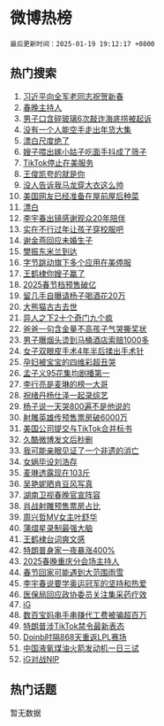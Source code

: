 # 微博热榜

`最后更新时间：2025-01-19 19:12:17 +0800`

## 热门搜索

1. [习近平向全军老同志祝贺新春](https://m.weibo.cn/search?containerid=100103type%3D1%26t%3D10%26q%3D%23%E4%B9%A0%E8%BF%91%E5%B9%B3%E5%90%91%E5%85%A8%E5%86%9B%E8%80%81%E5%90%8C%E5%BF%97%E7%A5%9D%E8%B4%BA%E6%96%B0%E6%98%A5%23&stream_entry_id=51&isnewpage=1&extparam=seat%3D1%26stream_entry_id%3D51%26q%3D%2523%25E4%25B9%25A0%25E8%25BF%2591%25E5%25B9%25B3%25E5%2590%2591%25E5%2585%25A8%25E5%2586%259B%25E8%2580%2581%25E5%2590%258C%25E5%25BF%2597%25E7%25A5%259D%25E8%25B4%25BA%25E6%2596%25B0%25E6%2598%25A5%2523%26pos%3D0%26cate%3D10103%26dgr%3D0%26c_type%3D51%26filter_type%3Drealtimehot%26display_time%3D1737285136%26pre_seqid%3D17372851361210119292008)
1. [春晚主持人](https://m.weibo.cn/search?containerid=100103type%3D1%26t%3D10%26q%3D%E6%98%A5%E6%99%9A%E4%B8%BB%E6%8C%81%E4%BA%BA&stream_entry_id=31&isnewpage=1&extparam=seat%3D1%26stream_entry_id%3D31%26q%3D%25E6%2598%25A5%25E6%2599%259A%25E4%25B8%25BB%25E6%258C%2581%25E4%25BA%25BA%26dgr%3D0%26filter_type%3Drealtimehot%26realpos%3D1%26c_type%3D31%26pos%3D0%26cate%3D5001%26band_rank%3D1%26flag%3D2%26lcate%3D5001%26display_time%3D1737285136%26pre_seqid%3D17372851361210119292008)
1. [男子口含碎玻璃6次敲诈海底捞被起诉](https://m.weibo.cn/search?containerid=100103type%3D1%26t%3D10%26q%3D%23%E7%94%B7%E5%AD%90%E5%8F%A3%E5%90%AB%E7%A2%8E%E7%8E%BB%E7%92%836%E6%AC%A1%E6%95%B2%E8%AF%88%E6%B5%B7%E5%BA%95%E6%8D%9E%E8%A2%AB%E8%B5%B7%E8%AF%89%23&stream_entry_id=31&isnewpage=1&extparam=seat%3D1%26stream_entry_id%3D31%26q%3D%2523%25E7%2594%25B7%25E5%25AD%2590%25E5%258F%25A3%25E5%2590%25AB%25E7%25A2%258E%25E7%258E%25BB%25E7%2592%25836%25E6%25AC%25A1%25E6%2595%25B2%25E8%25AF%2588%25E6%25B5%25B7%25E5%25BA%2595%25E6%258D%259E%25E8%25A2%25AB%25E8%25B5%25B7%25E8%25AF%2589%2523%26dgr%3D0%26filter_type%3Drealtimehot%26realpos%3D2%26c_type%3D31%26pos%3D1%26cate%3D5001%26band_rank%3D2%26flag%3D0%26lcate%3D5001%26display_time%3D1737285136%26pre_seqid%3D17372851361210119292008)
1. [没有一个人能空手走出年货大集](https://m.weibo.cn/search?containerid=100103type%3D1%26t%3D10%26q%3D%23%E6%B2%A1%E6%9C%89%E4%B8%80%E4%B8%AA%E4%BA%BA%E8%83%BD%E7%A9%BA%E6%89%8B%E8%B5%B0%E5%87%BA%E5%B9%B4%E8%B4%A7%E5%A4%A7%E9%9B%86%23&stream_entry_id=31&isnewpage=1&extparam=seat%3D1%26stream_entry_id%3D31%26q%3D%2523%25E6%25B2%25A1%25E6%259C%2589%25E4%25B8%2580%25E4%25B8%25AA%25E4%25BA%25BA%25E8%2583%25BD%25E7%25A9%25BA%25E6%2589%258B%25E8%25B5%25B0%25E5%2587%25BA%25E5%25B9%25B4%25E8%25B4%25A7%25E5%25A4%25A7%25E9%259B%2586%2523%26dgr%3D0%26filter_type%3Drealtimehot%26realpos%3D3%26c_type%3D31%26pos%3D2%26cate%3D5001%26band_rank%3D3%26flag%3D0%26lcate%3D5001%26display_time%3D1737285136%26pre_seqid%3D17372851361210119292008)
1. [漂白尺度绝了](https://m.weibo.cn/search?containerid=100103type%3D1%26t%3D10%26q%3D%E6%BC%82%E7%99%BD%E5%B0%BA%E5%BA%A6%E7%BB%9D%E4%BA%86&stream_entry_id=31&isnewpage=1&extparam=seat%3D1%26stream_entry_id%3D31%26q%3D%25E6%25BC%2582%25E7%2599%25BD%25E5%25B0%25BA%25E5%25BA%25A6%25E7%25BB%259D%25E4%25BA%2586%26dgr%3D0%26filter_type%3Drealtimehot%26realpos%3D4%26c_type%3D31%26pos%3D3%26cate%3D5001%26band_rank%3D4%26flag%3D1%26lcate%3D5001%26display_time%3D1737285136%26pre_seqid%3D17372851361210119292008)
1. [嫂子喂出嫁小姑子吃面手抖成了筛子](https://m.weibo.cn/search?containerid=100103type%3D1%26t%3D10%26q%3D%23%E5%AB%82%E5%AD%90%E5%96%82%E5%87%BA%E5%AB%81%E5%B0%8F%E5%A7%91%E5%AD%90%E5%90%83%E9%9D%A2%E6%89%8B%E6%8A%96%E6%88%90%E4%BA%86%E7%AD%9B%E5%AD%90%23&stream_entry_id=31&isnewpage=1&extparam=seat%3D1%26stream_entry_id%3D31%26q%3D%2523%25E5%25AB%2582%25E5%25AD%2590%25E5%2596%2582%25E5%2587%25BA%25E5%25AB%2581%25E5%25B0%258F%25E5%25A7%2591%25E5%25AD%2590%25E5%2590%2583%25E9%259D%25A2%25E6%2589%258B%25E6%258A%2596%25E6%2588%2590%25E4%25BA%2586%25E7%25AD%259B%25E5%25AD%2590%2523%26dgr%3D0%26filter_type%3Drealtimehot%26realpos%3D5%26c_type%3D31%26pos%3D4%26cate%3D5001%26band_rank%3D5%26flag%3D0%26lcate%3D5001%26display_time%3D1737285136%26pre_seqid%3D17372851361210119292008)
1. [TikTok停止在美服务](https://m.weibo.cn/search?containerid=100103type%3D1%26t%3D10%26q%3D%23TikTok%E5%81%9C%E6%AD%A2%E5%9C%A8%E7%BE%8E%E6%9C%8D%E5%8A%A1%23&stream_entry_id=31&isnewpage=1&extparam=seat%3D1%26stream_entry_id%3D31%26q%3D%2523TikTok%25E5%2581%259C%25E6%25AD%25A2%25E5%259C%25A8%25E7%25BE%258E%25E6%259C%258D%25E5%258A%25A1%2523%26dgr%3D0%26filter_type%3Drealtimehot%26realpos%3D6%26c_type%3D31%26pos%3D5%26cate%3D5001%26band_rank%3D6%26flag%3D0%26lcate%3D5001%26display_time%3D1737285136%26pre_seqid%3D17372851361210119292008)
1. [王俊凯夸的就是你](https://m.weibo.cn/search?containerid=100103type%3D1%26t%3D10%26q%3D%23%E7%8E%8B%E4%BF%8A%E5%87%AF%E5%A4%B8%E7%9A%84%E5%B0%B1%E6%98%AF%E4%BD%A0%23&stream_entry_id=31&isnewpage=1&extparam=seat%3D1%26stream_entry_id%3D31%26q%3D%2523%25E7%258E%258B%25E4%25BF%258A%25E5%2587%25AF%25E5%25A4%25B8%25E7%259A%2584%25E5%25B0%25B1%25E6%2598%25AF%25E4%25BD%25A0%2523%26dgr%3D0%26adid%3D272974%26filter_type%3Drealtimehot%26c_type%3D31%26is_ad_pos%3D1%26pos%3D6%26cate%3D5001%26band_rank%3D7%26lcate%3D5001%26topic_ad%3D1%26display_time%3D1737285136%26pre_seqid%3D17372851361210119292008)
1. [没人告诉我马龙穿大衣这么帅](https://m.weibo.cn/search?containerid=100103type%3D1%26t%3D10%26q%3D%E6%B2%A1%E4%BA%BA%E5%91%8A%E8%AF%89%E6%88%91%E9%A9%AC%E9%BE%99%E7%A9%BF%E5%A4%A7%E8%A1%A3%E8%BF%99%E4%B9%88%E5%B8%85&stream_entry_id=31&isnewpage=1&extparam=seat%3D1%26stream_entry_id%3D31%26q%3D%25E6%25B2%25A1%25E4%25BA%25BA%25E5%2591%258A%25E8%25AF%2589%25E6%2588%2591%25E9%25A9%25AC%25E9%25BE%2599%25E7%25A9%25BF%25E5%25A4%25A7%25E8%25A1%25A3%25E8%25BF%2599%25E4%25B9%2588%25E5%25B8%2585%26dgr%3D0%26filter_type%3Drealtimehot%26realpos%3D7%26c_type%3D31%26pos%3D7%26cate%3D5001%26band_rank%3D7%26flag%3D1%26lcate%3D5001%26display_time%3D1737285136%26pre_seqid%3D17372851361210119292008)
1. [美国网友已经准备在屋前屋后种菜](https://m.weibo.cn/search?containerid=100103type%3D1%26t%3D10%26q%3D%23%E7%BE%8E%E5%9B%BD%E7%BD%91%E5%8F%8B%E5%B7%B2%E7%BB%8F%E5%87%86%E5%A4%87%E5%9C%A8%E5%B1%8B%E5%89%8D%E5%B1%8B%E5%90%8E%E7%A7%8D%E8%8F%9C%23&stream_entry_id=31&isnewpage=1&extparam=seat%3D1%26stream_entry_id%3D31%26q%3D%2523%25E7%25BE%258E%25E5%259B%25BD%25E7%25BD%2591%25E5%258F%258B%25E5%25B7%25B2%25E7%25BB%258F%25E5%2587%2586%25E5%25A4%2587%25E5%259C%25A8%25E5%25B1%258B%25E5%2589%258D%25E5%25B1%258B%25E5%2590%258E%25E7%25A7%258D%25E8%258F%259C%2523%26dgr%3D0%26filter_type%3Drealtimehot%26realpos%3D8%26c_type%3D31%26pos%3D8%26cate%3D5001%26band_rank%3D8%26flag%3D0%26lcate%3D5001%26display_time%3D1737285136%26pre_seqid%3D17372851361210119292008)
1. [漂白](https://m.weibo.cn/search?containerid=100103type%3D1%26t%3D10%26q%3D%E6%BC%82%E7%99%BD&stream_entry_id=31&isnewpage=1&extparam=seat%3D1%26stream_entry_id%3D31%26q%3D%25E6%25BC%2582%25E7%2599%25BD%26dgr%3D0%26filter_type%3Drealtimehot%26realpos%3D9%26c_type%3D31%26pos%3D9%26cate%3D5001%26band_rank%3D9%26flag%3D0%26lcate%3D5001%26display_time%3D1737285136%26pre_seqid%3D17372851361210119292008)
1. [李宇春出镜感谢观众20年陪伴](https://m.weibo.cn/search?containerid=100103type%3D1%26t%3D10%26q%3D%23%E6%9D%8E%E5%AE%87%E6%98%A5%E5%87%BA%E9%95%9C%E6%84%9F%E8%B0%A2%E8%A7%82%E4%BC%9720%E5%B9%B4%E9%99%AA%E4%BC%B4%23&stream_entry_id=31&isnewpage=1&extparam=seat%3D1%26stream_entry_id%3D31%26q%3D%2523%25E6%259D%258E%25E5%25AE%2587%25E6%2598%25A5%25E5%2587%25BA%25E9%2595%259C%25E6%2584%259F%25E8%25B0%25A2%25E8%25A7%2582%25E4%25BC%259720%25E5%25B9%25B4%25E9%2599%25AA%25E4%25BC%25B4%2523%26dgr%3D0%26filter_type%3Drealtimehot%26realpos%3D10%26c_type%3D31%26pos%3D10%26cate%3D5001%26band_rank%3D10%26flag%3D1%26lcate%3D5001%26display_time%3D1737285136%26pre_seqid%3D17372851361210119292008)
1. [实在不行过年让孩子穿校服吧](https://m.weibo.cn/search?containerid=100103type%3D1%26t%3D10%26q%3D%E5%AE%9E%E5%9C%A8%E4%B8%8D%E8%A1%8C%E8%BF%87%E5%B9%B4%E8%AE%A9%E5%AD%A9%E5%AD%90%E7%A9%BF%E6%A0%A1%E6%9C%8D%E5%90%A7&stream_entry_id=31&isnewpage=1&extparam=seat%3D1%26stream_entry_id%3D31%26q%3D%25E5%25AE%259E%25E5%259C%25A8%25E4%25B8%258D%25E8%25A1%258C%25E8%25BF%2587%25E5%25B9%25B4%25E8%25AE%25A9%25E5%25AD%25A9%25E5%25AD%2590%25E7%25A9%25BF%25E6%25A0%25A1%25E6%259C%258D%25E5%2590%25A7%26dgr%3D0%26filter_type%3Drealtimehot%26realpos%3D11%26c_type%3D31%26pos%3D11%26cate%3D5001%26band_rank%3D11%26flag%3D1%26lcate%3D5001%26display_time%3D1737285136%26pre_seqid%3D17372851361210119292008)
1. [谢金燕回应未婚生子](https://m.weibo.cn/search?containerid=100103type%3D1%26t%3D10%26q%3D%23%E8%B0%A2%E9%87%91%E7%87%95%E5%9B%9E%E5%BA%94%E6%9C%AA%E5%A9%9A%E7%94%9F%E5%AD%90%23&stream_entry_id=31&isnewpage=1&extparam=seat%3D1%26stream_entry_id%3D31%26q%3D%2523%25E8%25B0%25A2%25E9%2587%2591%25E7%2587%2595%25E5%259B%259E%25E5%25BA%2594%25E6%259C%25AA%25E5%25A9%259A%25E7%2594%259F%25E5%25AD%2590%2523%26dgr%3D0%26filter_type%3Drealtimehot%26realpos%3D12%26c_type%3D31%26pos%3D12%26cate%3D5001%26band_rank%3D12%26flag%3D0%26lcate%3D5001%26display_time%3D1737285136%26pre_seqid%3D17372851361210119292008)
1. [樊振东米兰到达](https://m.weibo.cn/search?containerid=100103type%3D1%26t%3D10%26q%3D%23%E6%A8%8A%E6%8C%AF%E4%B8%9C%E7%B1%B3%E5%85%B0%E5%88%B0%E8%BE%BE%23&stream_entry_id=31&isnewpage=1&extparam=seat%3D1%26stream_entry_id%3D31%26q%3D%2523%25E6%25A8%258A%25E6%258C%25AF%25E4%25B8%259C%25E7%25B1%25B3%25E5%2585%25B0%25E5%2588%25B0%25E8%25BE%25BE%2523%26dgr%3D0%26filter_type%3Drealtimehot%26realpos%3D13%26c_type%3D31%26pos%3D13%26cate%3D5001%26band_rank%3D13%26flag%3D1%26lcate%3D5001%26display_time%3D1737285136%26pre_seqid%3D17372851361210119292008)
1. [字节跳动旗下多个应用在美停服](https://m.weibo.cn/search?containerid=100103type%3D1%26t%3D10%26q%3D%23%E5%AD%97%E8%8A%82%E8%B7%B3%E5%8A%A8%E6%97%97%E4%B8%8B%E5%A4%9A%E4%B8%AA%E5%BA%94%E7%94%A8%E5%9C%A8%E7%BE%8E%E5%81%9C%E6%9C%8D%23&stream_entry_id=31&isnewpage=1&extparam=seat%3D1%26stream_entry_id%3D31%26q%3D%2523%25E5%25AD%2597%25E8%258A%2582%25E8%25B7%25B3%25E5%258A%25A8%25E6%2597%2597%25E4%25B8%258B%25E5%25A4%259A%25E4%25B8%25AA%25E5%25BA%2594%25E7%2594%25A8%25E5%259C%25A8%25E7%25BE%258E%25E5%2581%259C%25E6%259C%258D%2523%26dgr%3D0%26filter_type%3Drealtimehot%26realpos%3D14%26c_type%3D31%26pos%3D14%26cate%3D5001%26band_rank%3D14%26flag%3D0%26lcate%3D5001%26display_time%3D1737285136%26pre_seqid%3D17372851361210119292008)
1. [王鹤棣你嫂子赢了](https://m.weibo.cn/search?containerid=100103type%3D1%26t%3D10%26q%3D%E7%8E%8B%E9%B9%A4%E6%A3%A3%E4%BD%A0%E5%AB%82%E5%AD%90%E8%B5%A2%E4%BA%86&stream_entry_id=31&isnewpage=1&extparam=seat%3D1%26stream_entry_id%3D31%26q%3D%25E7%258E%258B%25E9%25B9%25A4%25E6%25A3%25A3%25E4%25BD%25A0%25E5%25AB%2582%25E5%25AD%2590%25E8%25B5%25A2%25E4%25BA%2586%26dgr%3D0%26filter_type%3Drealtimehot%26realpos%3D15%26c_type%3D31%26pos%3D15%26cate%3D5001%26band_rank%3D15%26flag%3D2%26lcate%3D5001%26display_time%3D1737285136%26pre_seqid%3D17372851361210119292008)
1. [2025春节档预售破亿](https://m.weibo.cn/search?containerid=100103type%3D1%26t%3D10%26q%3D%232025%E6%98%A5%E8%8A%82%E6%A1%A3%E9%A2%84%E5%94%AE%E7%A0%B4%E4%BA%BF%23&stream_entry_id=31&isnewpage=1&extparam=seat%3D1%26stream_entry_id%3D31%26q%3D%25232025%25E6%2598%25A5%25E8%258A%2582%25E6%25A1%25A3%25E9%25A2%2584%25E5%2594%25AE%25E7%25A0%25B4%25E4%25BA%25BF%2523%26dgr%3D0%26filter_type%3Drealtimehot%26realpos%3D16%26c_type%3D31%26pos%3D16%26cate%3D5001%26band_rank%3D16%26flag%3D0%26lcate%3D5001%26display_time%3D1737285136%26pre_seqid%3D17372851361210119292008)
1. [留几手自曝请杨子喝酒花20万](https://m.weibo.cn/search?containerid=100103type%3D1%26t%3D10%26q%3D%23%E7%95%99%E5%87%A0%E6%89%8B%E8%87%AA%E6%9B%9D%E8%AF%B7%E6%9D%A8%E5%AD%90%E5%96%9D%E9%85%92%E8%8A%B120%E4%B8%87%23&stream_entry_id=31&isnewpage=1&extparam=seat%3D1%26stream_entry_id%3D31%26q%3D%2523%25E7%2595%2599%25E5%2587%25A0%25E6%2589%258B%25E8%2587%25AA%25E6%259B%259D%25E8%25AF%25B7%25E6%259D%25A8%25E5%25AD%2590%25E5%2596%259D%25E9%2585%2592%25E8%258A%25B120%25E4%25B8%2587%2523%26dgr%3D0%26filter_type%3Drealtimehot%26realpos%3D17%26c_type%3D31%26pos%3D17%26cate%3D5001%26band_rank%3D17%26flag%3D1%26lcate%3D5001%26display_time%3D1737285136%26pre_seqid%3D17372851361210119292008)
1. [大熊猫古古去世](https://m.weibo.cn/search?containerid=100103type%3D1%26t%3D10%26q%3D%23%E5%A4%A7%E7%86%8A%E7%8C%AB%E5%8F%A4%E5%8F%A4%E5%8E%BB%E4%B8%96%23&stream_entry_id=31&isnewpage=1&extparam=seat%3D1%26stream_entry_id%3D31%26q%3D%2523%25E5%25A4%25A7%25E7%2586%258A%25E7%258C%25AB%25E5%258F%25A4%25E5%258F%25A4%25E5%258E%25BB%25E4%25B8%2596%2523%26dgr%3D0%26filter_type%3Drealtimehot%26realpos%3D18%26c_type%3D31%26pos%3D18%26cate%3D5001%26band_rank%3D18%26flag%3D0%26lcate%3D5001%26display_time%3D1737285136%26pre_seqid%3D17372851361210119292008)
1. [异人之下2十个奇门九个疯](https://m.weibo.cn/search?containerid=100103type%3D1%26t%3D10%26q%3D%E5%BC%82%E4%BA%BA%E4%B9%8B%E4%B8%8B2%E5%8D%81%E4%B8%AA%E5%A5%87%E9%97%A8%E4%B9%9D%E4%B8%AA%E7%96%AF&stream_entry_id=31&isnewpage=1&extparam=seat%3D1%26stream_entry_id%3D31%26q%3D%25E5%25BC%2582%25E4%25BA%25BA%25E4%25B9%258B%25E4%25B8%258B2%25E5%258D%2581%25E4%25B8%25AA%25E5%25A5%2587%25E9%2597%25A8%25E4%25B9%259D%25E4%25B8%25AA%25E7%2596%25AF%26dgr%3D0%26filter_type%3Drealtimehot%26realpos%3D19%26c_type%3D31%26pos%3D19%26cate%3D5001%26band_rank%3D19%26flag%3D1%26lcate%3D5001%26display_time%3D1737285136%26pre_seqid%3D17372851361210119292008)
1. [爸爸一句含金量不高孩子气哭撕奖状](https://m.weibo.cn/search?containerid=100103type%3D1%26t%3D10%26q%3D%23%E7%88%B8%E7%88%B8%E4%B8%80%E5%8F%A5%E5%90%AB%E9%87%91%E9%87%8F%E4%B8%8D%E9%AB%98%E5%AD%A9%E5%AD%90%E6%B0%94%E5%93%AD%E6%92%95%E5%A5%96%E7%8A%B6%23&stream_entry_id=31&isnewpage=1&extparam=seat%3D1%26stream_entry_id%3D31%26q%3D%2523%25E7%2588%25B8%25E7%2588%25B8%25E4%25B8%2580%25E5%258F%25A5%25E5%2590%25AB%25E9%2587%2591%25E9%2587%258F%25E4%25B8%258D%25E9%25AB%2598%25E5%25AD%25A9%25E5%25AD%2590%25E6%25B0%2594%25E5%2593%25AD%25E6%2592%2595%25E5%25A5%2596%25E7%258A%25B6%2523%26dgr%3D0%26filter_type%3Drealtimehot%26realpos%3D20%26c_type%3D31%26pos%3D20%26cate%3D5001%26band_rank%3D20%26flag%3D0%26lcate%3D5001%26display_time%3D1737285136%26pre_seqid%3D17372851361210119292008)
1. [男子曝烟头烫到马桶酒店索赔1000多](https://m.weibo.cn/search?containerid=100103type%3D1%26t%3D10%26q%3D%23%E7%94%B7%E5%AD%90%E6%9B%9D%E7%83%9F%E5%A4%B4%E7%83%AB%E5%88%B0%E9%A9%AC%E6%A1%B6%E9%85%92%E5%BA%97%E7%B4%A2%E8%B5%941000%E5%A4%9A%23&stream_entry_id=31&isnewpage=1&extparam=seat%3D1%26stream_entry_id%3D31%26q%3D%2523%25E7%2594%25B7%25E5%25AD%2590%25E6%259B%259D%25E7%2583%259F%25E5%25A4%25B4%25E7%2583%25AB%25E5%2588%25B0%25E9%25A9%25AC%25E6%25A1%25B6%25E9%2585%2592%25E5%25BA%2597%25E7%25B4%25A2%25E8%25B5%25941000%25E5%25A4%259A%2523%26dgr%3D0%26filter_type%3Drealtimehot%26realpos%3D21%26c_type%3D31%26pos%3D21%26cate%3D5001%26band_rank%3D21%26flag%3D1%26lcate%3D5001%26display_time%3D1737285136%26pre_seqid%3D17372851361210119292008)
1. [女子双眼皮手术4年半后揉出手术针](https://m.weibo.cn/search?containerid=100103type%3D1%26t%3D10%26q%3D%23%E5%A5%B3%E5%AD%90%E5%8F%8C%E7%9C%BC%E7%9A%AE%E6%89%8B%E6%9C%AF4%E5%B9%B4%E5%8D%8A%E5%90%8E%E6%8F%89%E5%87%BA%E6%89%8B%E6%9C%AF%E9%92%88%23&stream_entry_id=31&isnewpage=1&extparam=seat%3D1%26stream_entry_id%3D31%26q%3D%2523%25E5%25A5%25B3%25E5%25AD%2590%25E5%258F%258C%25E7%259C%25BC%25E7%259A%25AE%25E6%2589%258B%25E6%259C%25AF4%25E5%25B9%25B4%25E5%258D%258A%25E5%2590%258E%25E6%258F%2589%25E5%2587%25BA%25E6%2589%258B%25E6%259C%25AF%25E9%2592%2588%2523%26dgr%3D0%26filter_type%3Drealtimehot%26realpos%3D22%26c_type%3D31%26pos%3D22%26cate%3D5001%26band_rank%3D22%26flag%3D1%26lcate%3D5001%26display_time%3D1737285136%26pre_seqid%3D17372851361210119292008)
1. [孕妇被宝宝的四维彩超丑哭](https://m.weibo.cn/search?containerid=100103type%3D1%26t%3D10%26q%3D%23%E5%AD%95%E5%A6%87%E8%A2%AB%E5%AE%9D%E5%AE%9D%E7%9A%84%E5%9B%9B%E7%BB%B4%E5%BD%A9%E8%B6%85%E4%B8%91%E5%93%AD%23&stream_entry_id=31&isnewpage=1&extparam=seat%3D1%26stream_entry_id%3D31%26q%3D%2523%25E5%25AD%2595%25E5%25A6%2587%25E8%25A2%25AB%25E5%25AE%259D%25E5%25AE%259D%25E7%259A%2584%25E5%259B%259B%25E7%25BB%25B4%25E5%25BD%25A9%25E8%25B6%2585%25E4%25B8%2591%25E5%2593%25AD%2523%26dgr%3D0%26filter_type%3Drealtimehot%26realpos%3D23%26c_type%3D31%26pos%3D23%26cate%3D5001%26band_rank%3D23%26flag%3D1%26lcate%3D5001%26display_time%3D1737285136%26pre_seqid%3D17372851361210119292008)
1. [孟子义95花集均剧播第一](https://m.weibo.cn/search?containerid=100103type%3D1%26t%3D10%26q%3D%23%E5%AD%9F%E5%AD%90%E4%B9%8995%E8%8A%B1%E9%9B%86%E5%9D%87%E5%89%A7%E6%92%AD%E7%AC%AC%E4%B8%80%23&stream_entry_id=31&isnewpage=1&extparam=seat%3D1%26stream_entry_id%3D31%26q%3D%2523%25E5%25AD%259F%25E5%25AD%2590%25E4%25B9%258995%25E8%258A%25B1%25E9%259B%2586%25E5%259D%2587%25E5%2589%25A7%25E6%2592%25AD%25E7%25AC%25AC%25E4%25B8%2580%2523%26dgr%3D0%26filter_type%3Drealtimehot%26realpos%3D24%26c_type%3D31%26pos%3D24%26cate%3D5001%26band_rank%3D24%26flag%3D0%26lcate%3D5001%26display_time%3D1737285136%26pre_seqid%3D17372851361210119292008)
1. [李行亮是麦琳的榜一大哥](https://m.weibo.cn/search?containerid=100103type%3D1%26t%3D10%26q%3D%23%E6%9D%8E%E8%A1%8C%E4%BA%AE%E6%98%AF%E9%BA%A6%E7%90%B3%E7%9A%84%E6%A6%9C%E4%B8%80%E5%A4%A7%E5%93%A5%23&stream_entry_id=31&isnewpage=1&extparam=seat%3D1%26stream_entry_id%3D31%26q%3D%2523%25E6%259D%258E%25E8%25A1%258C%25E4%25BA%25AE%25E6%2598%25AF%25E9%25BA%25A6%25E7%2590%25B3%25E7%259A%2584%25E6%25A6%259C%25E4%25B8%2580%25E5%25A4%25A7%25E5%2593%25A5%2523%26dgr%3D0%26filter_type%3Drealtimehot%26realpos%3D25%26c_type%3D31%26pos%3D25%26cate%3D5001%26band_rank%3D25%26flag%3D1%26lcate%3D5001%26display_time%3D1737285136%26pre_seqid%3D17372851361210119292008)
1. [祝绪丹杨仕泽一起录综艺](https://m.weibo.cn/search?containerid=100103type%3D1%26t%3D10%26q%3D%23%E7%A5%9D%E7%BB%AA%E4%B8%B9%E6%9D%A8%E4%BB%95%E6%B3%BD%E4%B8%80%E8%B5%B7%E5%BD%95%E7%BB%BC%E8%89%BA%23&stream_entry_id=31&isnewpage=1&extparam=seat%3D1%26stream_entry_id%3D31%26q%3D%2523%25E7%25A5%259D%25E7%25BB%25AA%25E4%25B8%25B9%25E6%259D%25A8%25E4%25BB%2595%25E6%25B3%25BD%25E4%25B8%2580%25E8%25B5%25B7%25E5%25BD%2595%25E7%25BB%25BC%25E8%2589%25BA%2523%26dgr%3D0%26filter_type%3Drealtimehot%26realpos%3D26%26c_type%3D31%26pos%3D26%26cate%3D5001%26band_rank%3D26%26flag%3D1%26lcate%3D5001%26display_time%3D1737285136%26pre_seqid%3D17372851361210119292008)
1. [杨子说一天哭800遍不是他说的](https://m.weibo.cn/search?containerid=100103type%3D1%26t%3D10%26q%3D%23%E6%9D%A8%E5%AD%90%E8%AF%B4%E4%B8%80%E5%A4%A9%E5%93%AD800%E9%81%8D%E4%B8%8D%E6%98%AF%E4%BB%96%E8%AF%B4%E7%9A%84%23&stream_entry_id=31&isnewpage=1&extparam=seat%3D1%26stream_entry_id%3D31%26q%3D%2523%25E6%259D%25A8%25E5%25AD%2590%25E8%25AF%25B4%25E4%25B8%2580%25E5%25A4%25A9%25E5%2593%25AD800%25E9%2581%258D%25E4%25B8%258D%25E6%2598%25AF%25E4%25BB%2596%25E8%25AF%25B4%25E7%259A%2584%2523%26dgr%3D0%26filter_type%3Drealtimehot%26realpos%3D27%26c_type%3D31%26pos%3D27%26cate%3D5001%26band_rank%3D27%26flag%3D1%26lcate%3D5001%26display_time%3D1737285136%26pre_seqid%3D17372851361210119292008)
1. [射雕英雄传预售票房破6000万](https://m.weibo.cn/search?containerid=100103type%3D1%26t%3D10%26q%3D%23%E5%B0%84%E9%9B%95%E8%8B%B1%E9%9B%84%E4%BC%A0%E9%A2%84%E5%94%AE%E7%A5%A8%E6%88%BF%E7%A0%B46000%E4%B8%87%23&stream_entry_id=31&isnewpage=1&extparam=seat%3D1%26stream_entry_id%3D31%26q%3D%2523%25E5%25B0%2584%25E9%259B%2595%25E8%258B%25B1%25E9%259B%2584%25E4%25BC%25A0%25E9%25A2%2584%25E5%2594%25AE%25E7%25A5%25A8%25E6%2588%25BF%25E7%25A0%25B46000%25E4%25B8%2587%2523%26dgr%3D0%26filter_type%3Drealtimehot%26realpos%3D28%26c_type%3D31%26pos%3D28%26cate%3D5001%26band_rank%3D28%26flag%3D1%26lcate%3D5001%26display_time%3D1737285136%26pre_seqid%3D17372851361210119292008)
1. [美国公司提交与TikTok合并标书](https://m.weibo.cn/search?containerid=100103type%3D1%26t%3D10%26q%3D%23%E7%BE%8E%E5%9B%BD%E5%85%AC%E5%8F%B8%E6%8F%90%E4%BA%A4%E4%B8%8ETikTok%E5%90%88%E5%B9%B6%E6%A0%87%E4%B9%A6%23&stream_entry_id=31&isnewpage=1&extparam=seat%3D1%26stream_entry_id%3D31%26q%3D%2523%25E7%25BE%258E%25E5%259B%25BD%25E5%2585%25AC%25E5%258F%25B8%25E6%258F%2590%25E4%25BA%25A4%25E4%25B8%258ETikTok%25E5%2590%2588%25E5%25B9%25B6%25E6%25A0%2587%25E4%25B9%25A6%2523%26dgr%3D0%26filter_type%3Drealtimehot%26realpos%3D29%26c_type%3D31%26pos%3D29%26cate%3D5001%26band_rank%3D29%26flag%3D0%26lcate%3D5001%26display_time%3D1737285136%26pre_seqid%3D17372851361210119292008)
1. [久酷微博发文后秒删](https://m.weibo.cn/search?containerid=100103type%3D1%26t%3D10%26q%3D%23%E4%B9%85%E9%85%B7%E5%BE%AE%E5%8D%9A%E5%8F%91%E6%96%87%E5%90%8E%E7%A7%92%E5%88%A0%23&stream_entry_id=31&isnewpage=1&extparam=seat%3D1%26stream_entry_id%3D31%26q%3D%2523%25E4%25B9%2585%25E9%2585%25B7%25E5%25BE%25AE%25E5%258D%259A%25E5%258F%2591%25E6%2596%2587%25E5%2590%258E%25E7%25A7%2592%25E5%2588%25A0%2523%26dgr%3D0%26filter_type%3Drealtimehot%26realpos%3D30%26c_type%3D31%26pos%3D30%26cate%3D5001%26band_rank%3D30%26flag%3D0%26lcate%3D5001%26display_time%3D1737285136%26pre_seqid%3D17372851361210119292008)
1. [我可能亲眼见证了一个非遗的消亡](https://m.weibo.cn/search?containerid=100103type%3D1%26t%3D10%26q%3D%E6%88%91%E5%8F%AF%E8%83%BD%E4%BA%B2%E7%9C%BC%E8%A7%81%E8%AF%81%E4%BA%86%E4%B8%80%E4%B8%AA%E9%9D%9E%E9%81%97%E7%9A%84%E6%B6%88%E4%BA%A1&stream_entry_id=31&isnewpage=1&extparam=seat%3D1%26stream_entry_id%3D31%26q%3D%25E6%2588%2591%25E5%258F%25AF%25E8%2583%25BD%25E4%25BA%25B2%25E7%259C%25BC%25E8%25A7%2581%25E8%25AF%2581%25E4%25BA%2586%25E4%25B8%2580%25E4%25B8%25AA%25E9%259D%259E%25E9%2581%2597%25E7%259A%2584%25E6%25B6%2588%25E4%25BA%25A1%26dgr%3D0%26filter_type%3Drealtimehot%26realpos%3D31%26c_type%3D31%26pos%3D31%26cate%3D5001%26band_rank%3D31%26flag%3D1%26lcate%3D5001%26display_time%3D1737285136%26pre_seqid%3D17372851361210119292008)
1. [女娲毕设刘浩存](https://m.weibo.cn/search?containerid=100103type%3D1%26t%3D10%26q%3D%E5%A5%B3%E5%A8%B2%E6%AF%95%E8%AE%BE%E5%88%98%E6%B5%A9%E5%AD%98&stream_entry_id=31&isnewpage=1&extparam=seat%3D1%26stream_entry_id%3D31%26q%3D%25E5%25A5%25B3%25E5%25A8%25B2%25E6%25AF%2595%25E8%25AE%25BE%25E5%2588%2598%25E6%25B5%25A9%25E5%25AD%2598%26dgr%3D0%26filter_type%3Drealtimehot%26realpos%3D32%26c_type%3D31%26pos%3D32%26cate%3D5001%26band_rank%3D32%26flag%3D1%26lcate%3D5001%26display_time%3D1737285136%26pre_seqid%3D17372851361210119292008)
1. [麦琳透露现在103斤](https://m.weibo.cn/search?containerid=100103type%3D1%26t%3D10%26q%3D%23%E9%BA%A6%E7%90%B3%E9%80%8F%E9%9C%B2%E7%8E%B0%E5%9C%A8103%E6%96%A4%23&stream_entry_id=31&isnewpage=1&extparam=seat%3D1%26stream_entry_id%3D31%26q%3D%2523%25E9%25BA%25A6%25E7%2590%25B3%25E9%2580%258F%25E9%259C%25B2%25E7%258E%25B0%25E5%259C%25A8103%25E6%2596%25A4%2523%26dgr%3D0%26filter_type%3Drealtimehot%26realpos%3D33%26c_type%3D31%26pos%3D33%26cate%3D5001%26band_rank%3D33%26flag%3D0%26lcate%3D5001%26display_time%3D1737285136%26pre_seqid%3D17372851361210119292008)
1. [吴艳妮晒肯豆风写真](https://m.weibo.cn/search?containerid=100103type%3D1%26t%3D10%26q%3D%23%E5%90%B4%E8%89%B3%E5%A6%AE%E6%99%92%E8%82%AF%E8%B1%86%E9%A3%8E%E5%86%99%E7%9C%9F%23&stream_entry_id=31&isnewpage=1&extparam=seat%3D1%26stream_entry_id%3D31%26q%3D%2523%25E5%2590%25B4%25E8%2589%25B3%25E5%25A6%25AE%25E6%2599%2592%25E8%2582%25AF%25E8%25B1%2586%25E9%25A3%258E%25E5%2586%2599%25E7%259C%259F%2523%26dgr%3D0%26filter_type%3Drealtimehot%26realpos%3D34%26c_type%3D31%26pos%3D34%26cate%3D5001%26band_rank%3D34%26flag%3D0%26lcate%3D5001%26display_time%3D1737285136%26pre_seqid%3D17372851361210119292008)
1. [湖南卫视春晚官宣阵容](https://m.weibo.cn/search?containerid=100103type%3D1%26t%3D10%26q%3D%23%E6%B9%96%E5%8D%97%E5%8D%AB%E8%A7%86%E6%98%A5%E6%99%9A%E5%AE%98%E5%AE%A3%E9%98%B5%E5%AE%B9%23&stream_entry_id=31&isnewpage=1&extparam=seat%3D1%26stream_entry_id%3D31%26q%3D%2523%25E6%25B9%2596%25E5%258D%2597%25E5%258D%25AB%25E8%25A7%2586%25E6%2598%25A5%25E6%2599%259A%25E5%25AE%2598%25E5%25AE%25A3%25E9%2598%25B5%25E5%25AE%25B9%2523%26dgr%3D0%26filter_type%3Drealtimehot%26realpos%3D35%26c_type%3D31%26pos%3D35%26cate%3D5001%26band_rank%3D35%26flag%3D0%26lcate%3D5001%26display_time%3D1737285136%26pre_seqid%3D17372851361210119292008)
1. [肖战射雕预售票房占比](https://m.weibo.cn/search?containerid=100103type%3D1%26t%3D10%26q%3D%23%E8%82%96%E6%88%98%E5%B0%84%E9%9B%95%E9%A2%84%E5%94%AE%E7%A5%A8%E6%88%BF%E5%8D%A0%E6%AF%94%23&stream_entry_id=31&isnewpage=1&extparam=seat%3D1%26stream_entry_id%3D31%26q%3D%2523%25E8%2582%2596%25E6%2588%2598%25E5%25B0%2584%25E9%259B%2595%25E9%25A2%2584%25E5%2594%25AE%25E7%25A5%25A8%25E6%2588%25BF%25E5%258D%25A0%25E6%25AF%2594%2523%26dgr%3D0%26filter_type%3Drealtimehot%26realpos%3D36%26c_type%3D31%26pos%3D36%26cate%3D5001%26band_rank%3D36%26flag%3D0%26lcate%3D5001%26display_time%3D1737285136%26pre_seqid%3D17372851361210119292008)
1. [周兴哲MV女主叶舒华](https://m.weibo.cn/search?containerid=100103type%3D1%26t%3D10%26q%3D%23%E5%91%A8%E5%85%B4%E5%93%B2MV%E5%A5%B3%E4%B8%BB%E5%8F%B6%E8%88%92%E5%8D%8E%23&stream_entry_id=31&isnewpage=1&extparam=seat%3D1%26stream_entry_id%3D31%26q%3D%2523%25E5%2591%25A8%25E5%2585%25B4%25E5%2593%25B2MV%25E5%25A5%25B3%25E4%25B8%25BB%25E5%258F%25B6%25E8%2588%2592%25E5%258D%258E%2523%26dgr%3D0%26filter_type%3Drealtimehot%26realpos%3D37%26c_type%3D31%26pos%3D37%26cate%3D5001%26band_rank%3D37%26flag%3D0%26lcate%3D5001%26display_time%3D1737285136%26pre_seqid%3D17372851361210119292008)
1. [蒲熠星录制最强大脑](https://m.weibo.cn/search?containerid=100103type%3D1%26t%3D10%26q%3D%E8%92%B2%E7%86%A0%E6%98%9F%E5%BD%95%E5%88%B6%E6%9C%80%E5%BC%BA%E5%A4%A7%E8%84%91&stream_entry_id=31&isnewpage=1&extparam=seat%3D1%26stream_entry_id%3D31%26q%3D%25E8%2592%25B2%25E7%2586%25A0%25E6%2598%259F%25E5%25BD%2595%25E5%2588%25B6%25E6%259C%2580%25E5%25BC%25BA%25E5%25A4%25A7%25E8%2584%2591%26dgr%3D0%26filter_type%3Drealtimehot%26realpos%3D38%26c_type%3D31%26pos%3D38%26cate%3D5001%26band_rank%3D38%26flag%3D0%26lcate%3D5001%26display_time%3D1737285136%26pre_seqid%3D17372851361210119292008)
1. [王鹤棣台词爽文感](https://m.weibo.cn/search?containerid=100103type%3D1%26t%3D10%26q%3D%23%E7%8E%8B%E9%B9%A4%E6%A3%A3%E5%8F%B0%E8%AF%8D%E7%88%BD%E6%96%87%E6%84%9F%23&stream_entry_id=31&isnewpage=1&extparam=seat%3D1%26stream_entry_id%3D31%26q%3D%2523%25E7%258E%258B%25E9%25B9%25A4%25E6%25A3%25A3%25E5%258F%25B0%25E8%25AF%258D%25E7%2588%25BD%25E6%2596%2587%25E6%2584%259F%2523%26dgr%3D0%26filter_type%3Drealtimehot%26realpos%3D39%26c_type%3D31%26pos%3D39%26cate%3D5001%26band_rank%3D39%26flag%3D1%26lcate%3D5001%26display_time%3D1737285136%26pre_seqid%3D17372851361210119292008)
1. [特朗普身家一夜暴涨400%](https://m.weibo.cn/search?containerid=100103type%3D1%26t%3D10%26q%3D%23%E7%89%B9%E6%9C%97%E6%99%AE%E8%BA%AB%E5%AE%B6%E4%B8%80%E5%A4%9C%E6%9A%B4%E6%B6%A8400%25%23&stream_entry_id=31&isnewpage=1&extparam=seat%3D1%26stream_entry_id%3D31%26q%3D%2523%25E7%2589%25B9%25E6%259C%2597%25E6%2599%25AE%25E8%25BA%25AB%25E5%25AE%25B6%25E4%25B8%2580%25E5%25A4%259C%25E6%259A%25B4%25E6%25B6%25A8400%2525%2523%26dgr%3D0%26filter_type%3Drealtimehot%26realpos%3D40%26c_type%3D31%26pos%3D40%26cate%3D5001%26band_rank%3D40%26flag%3D0%26lcate%3D5001%26display_time%3D1737285136%26pre_seqid%3D17372851361210119292008)
1. [2025春晚重庆分会场主持人](https://m.weibo.cn/search?containerid=100103type%3D1%26t%3D10%26q%3D%232025%E6%98%A5%E6%99%9A%E9%87%8D%E5%BA%86%E5%88%86%E4%BC%9A%E5%9C%BA%E4%B8%BB%E6%8C%81%E4%BA%BA%23&stream_entry_id=31&isnewpage=1&extparam=seat%3D1%26stream_entry_id%3D31%26q%3D%25232025%25E6%2598%25A5%25E6%2599%259A%25E9%2587%258D%25E5%25BA%2586%25E5%2588%2586%25E4%25BC%259A%25E5%259C%25BA%25E4%25B8%25BB%25E6%258C%2581%25E4%25BA%25BA%2523%26dgr%3D0%26filter_type%3Drealtimehot%26realpos%3D41%26c_type%3D31%26pos%3D41%26cate%3D5001%26band_rank%3D41%26flag%3D1%26lcate%3D5001%26display_time%3D1737285136%26pre_seqid%3D17372851361210119292008)
1. [春节回家可能遇到大范围雨雪](https://m.weibo.cn/search?containerid=100103type%3D1%26t%3D10%26q%3D%23%E6%98%A5%E8%8A%82%E5%9B%9E%E5%AE%B6%E5%8F%AF%E8%83%BD%E9%81%87%E5%88%B0%E5%A4%A7%E8%8C%83%E5%9B%B4%E9%9B%A8%E9%9B%AA%23&stream_entry_id=31&isnewpage=1&extparam=seat%3D1%26stream_entry_id%3D31%26q%3D%2523%25E6%2598%25A5%25E8%258A%2582%25E5%259B%259E%25E5%25AE%25B6%25E5%258F%25AF%25E8%2583%25BD%25E9%2581%2587%25E5%2588%25B0%25E5%25A4%25A7%25E8%258C%2583%25E5%259B%25B4%25E9%259B%25A8%25E9%259B%25AA%2523%26dgr%3D0%26filter_type%3Drealtimehot%26realpos%3D42%26c_type%3D31%26pos%3D42%26cate%3D5001%26band_rank%3D42%26flag%3D0%26lcate%3D5001%26display_time%3D1737285136%26pre_seqid%3D17372851361210119292008)
1. [李宇春说要学奥运冠军的坚持和热爱](https://m.weibo.cn/search?containerid=100103type%3D1%26t%3D10%26q%3D%23%E6%9D%8E%E5%AE%87%E6%98%A5%E8%AF%B4%E8%A6%81%E5%AD%A6%E5%A5%A5%E8%BF%90%E5%86%A0%E5%86%9B%E7%9A%84%E5%9D%9A%E6%8C%81%E5%92%8C%E7%83%AD%E7%88%B1%23&stream_entry_id=31&isnewpage=1&extparam=seat%3D1%26stream_entry_id%3D31%26q%3D%2523%25E6%259D%258E%25E5%25AE%2587%25E6%2598%25A5%25E8%25AF%25B4%25E8%25A6%2581%25E5%25AD%25A6%25E5%25A5%25A5%25E8%25BF%2590%25E5%2586%25A0%25E5%2586%259B%25E7%259A%2584%25E5%259D%259A%25E6%258C%2581%25E5%2592%258C%25E7%2583%25AD%25E7%2588%25B1%2523%26dgr%3D0%26filter_type%3Drealtimehot%26realpos%3D43%26c_type%3D31%26pos%3D43%26cate%3D5001%26band_rank%3D43%26flag%3D1%26lcate%3D5001%26display_time%3D1737285136%26pre_seqid%3D17372851361210119292008)
1. [医保局回应政协委员关注集采药疗效](https://m.weibo.cn/search?containerid=100103type%3D1%26t%3D10%26q%3D%23%E5%8C%BB%E4%BF%9D%E5%B1%80%E5%9B%9E%E5%BA%94%E6%94%BF%E5%8D%8F%E5%A7%94%E5%91%98%E5%85%B3%E6%B3%A8%E9%9B%86%E9%87%87%E8%8D%AF%E7%96%97%E6%95%88%23&stream_entry_id=31&isnewpage=1&extparam=seat%3D1%26stream_entry_id%3D31%26q%3D%2523%25E5%258C%25BB%25E4%25BF%259D%25E5%25B1%2580%25E5%259B%259E%25E5%25BA%2594%25E6%2594%25BF%25E5%258D%258F%25E5%25A7%2594%25E5%2591%2598%25E5%2585%25B3%25E6%25B3%25A8%25E9%259B%2586%25E9%2587%2587%25E8%258D%25AF%25E7%2596%2597%25E6%2595%2588%2523%26dgr%3D0%26filter_type%3Drealtimehot%26realpos%3D44%26c_type%3D31%26pos%3D44%26cate%3D5001%26band_rank%3D44%26flag%3D1%26lcate%3D5001%26display_time%3D1737285136%26pre_seqid%3D17372851361210119292008)
1. [iG](https://m.weibo.cn/search?containerid=100103type%3D1%26t%3D10%26q%3DiG&stream_entry_id=31&isnewpage=1&extparam=seat%3D1%26stream_entry_id%3D31%26q%3DiG%26dgr%3D0%26filter_type%3Drealtimehot%26realpos%3D45%26c_type%3D31%26pos%3D45%26cate%3D5001%26band_rank%3D45%26flag%3D0%26lcate%3D5001%26display_time%3D1737285136%26pre_seqid%3D17372851361210119292008)
1. [数百宝妈串手串赚代工费被骗超百万](https://m.weibo.cn/search?containerid=100103type%3D1%26t%3D10%26q%3D%23%E6%95%B0%E7%99%BE%E5%AE%9D%E5%A6%88%E4%B8%B2%E6%89%8B%E4%B8%B2%E8%B5%9A%E4%BB%A3%E5%B7%A5%E8%B4%B9%E8%A2%AB%E9%AA%97%E8%B6%85%E7%99%BE%E4%B8%87%23&stream_entry_id=31&isnewpage=1&extparam=seat%3D1%26stream_entry_id%3D31%26q%3D%2523%25E6%2595%25B0%25E7%2599%25BE%25E5%25AE%259D%25E5%25A6%2588%25E4%25B8%25B2%25E6%2589%258B%25E4%25B8%25B2%25E8%25B5%259A%25E4%25BB%25A3%25E5%25B7%25A5%25E8%25B4%25B9%25E8%25A2%25AB%25E9%25AA%2597%25E8%25B6%2585%25E7%2599%25BE%25E4%25B8%2587%2523%26dgr%3D0%26filter_type%3Drealtimehot%26realpos%3D46%26c_type%3D31%26pos%3D46%26cate%3D5001%26band_rank%3D46%26flag%3D0%26lcate%3D5001%26display_time%3D1737285136%26pre_seqid%3D17372851361210119292008)
1. [特朗普涉TikTok禁令最新表态](https://m.weibo.cn/search?containerid=100103type%3D1%26t%3D10%26q%3D%23%E7%89%B9%E6%9C%97%E6%99%AE%E6%B6%89TikTok%E7%A6%81%E4%BB%A4%E6%9C%80%E6%96%B0%E8%A1%A8%E6%80%81%23&stream_entry_id=31&isnewpage=1&extparam=seat%3D1%26stream_entry_id%3D31%26q%3D%2523%25E7%2589%25B9%25E6%259C%2597%25E6%2599%25AE%25E6%25B6%2589TikTok%25E7%25A6%2581%25E4%25BB%25A4%25E6%259C%2580%25E6%2596%25B0%25E8%25A1%25A8%25E6%2580%2581%2523%26dgr%3D0%26filter_type%3Drealtimehot%26realpos%3D47%26c_type%3D31%26pos%3D47%26cate%3D5001%26band_rank%3D47%26flag%3D0%26lcate%3D5001%26display_time%3D1737285136%26pre_seqid%3D17372851361210119292008)
1. [Doinb时隔868天重返LPL赛场](https://m.weibo.cn/search?containerid=100103type%3D1%26t%3D10%26q%3D%23Doinb%E6%97%B6%E9%9A%94868%E5%A4%A9%E9%87%8D%E8%BF%94LPL%E8%B5%9B%E5%9C%BA%23&stream_entry_id=31&isnewpage=1&extparam=seat%3D1%26stream_entry_id%3D31%26q%3D%2523Doinb%25E6%2597%25B6%25E9%259A%2594868%25E5%25A4%25A9%25E9%2587%258D%25E8%25BF%2594LPL%25E8%25B5%259B%25E5%259C%25BA%2523%26dgr%3D0%26filter_type%3Drealtimehot%26realpos%3D48%26c_type%3D31%26pos%3D48%26cate%3D5001%26band_rank%3D48%26flag%3D1%26lcate%3D5001%26display_time%3D1737285136%26pre_seqid%3D17372851361210119292008)
1. [中国液氧煤油火箭发动机一日三试](https://m.weibo.cn/search?containerid=100103type%3D1%26t%3D10%26q%3D%23%E4%B8%AD%E5%9B%BD%E6%B6%B2%E6%B0%A7%E7%85%A4%E6%B2%B9%E7%81%AB%E7%AE%AD%E5%8F%91%E5%8A%A8%E6%9C%BA%E4%B8%80%E6%97%A5%E4%B8%89%E8%AF%95%23&stream_entry_id=31&isnewpage=1&extparam=seat%3D1%26stream_entry_id%3D31%26q%3D%2523%25E4%25B8%25AD%25E5%259B%25BD%25E6%25B6%25B2%25E6%25B0%25A7%25E7%2585%25A4%25E6%25B2%25B9%25E7%2581%25AB%25E7%25AE%25AD%25E5%258F%2591%25E5%258A%25A8%25E6%259C%25BA%25E4%25B8%2580%25E6%2597%25A5%25E4%25B8%2589%25E8%25AF%2595%2523%26dgr%3D0%26filter_type%3Drealtimehot%26realpos%3D49%26c_type%3D31%26pos%3D49%26cate%3D5001%26band_rank%3D49%26flag%3D1%26lcate%3D5001%26display_time%3D1737285136%26pre_seqid%3D17372851361210119292008)
1. [iG对战NIP](https://m.weibo.cn/search?containerid=100103type%3D1%26t%3D10%26q%3D%23iG%E5%AF%B9%E6%88%98NIP%23&stream_entry_id=31&isnewpage=1&extparam=seat%3D1%26stream_entry_id%3D31%26q%3D%2523iG%25E5%25AF%25B9%25E6%2588%2598NIP%2523%26dgr%3D0%26filter_type%3Drealtimehot%26realpos%3D50%26c_type%3D31%26pos%3D50%26cate%3D5001%26band_rank%3D50%26flag%3D1%26lcate%3D5001%26display_time%3D1737285136%26pre_seqid%3D17372851361210119292008)

## 热门话题

暂无数据
